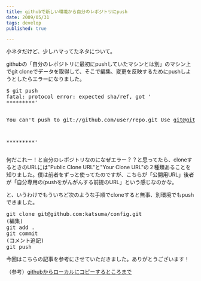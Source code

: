 ```yaml
---
title: githubで新しい環境から自分のレポジトリにpush
date: 2009/05/31
tags: develop
published: true

---
```


<p>小ネタだけど、少しハマってたネタについて。</p>

<p>githubの「自分のレポジトリに最初にpushしていたマシンとは別」のマシン上でgit cloneでデータを取得して、そこで編集、変更を反映するためにpushしようとしたらエラーになりました。</p>

<p><pre>
$ git push
fatal: protocol error: expected sha/ref, got '
*********'

You can't push to git://github.com/user/repo.git
Use git@github.com:user/repo.git

*********'
</pre></p>

<p>何だこれー！と自分のレポジトリなのになぜエラー？？と思ってたら、cloneするときのURLには"Public Clone URL"と"Your Clone URL"の２種類あることを知りました。僕は前者をずっと使ってたのですが、こちらが「公開用URL」後者が「自分専用の(pushをがんがんする前提のURL」という感じなのかな。</p>

<p>と、いうわけでもういちど次のような手順でcloneすると無事、別環境でもpushできました。
</p>

<p><pre>
git clone git@github.com:katsuma/config.git
(編集)
git add .
git commit
(コメント追記)
git push
</pre></p>

<p>今回はこちらの記事を参考にさせていただきました。ありがとうございます！</p>
<p>（参考）<a href="http://d.hatena.ne.jp/tenkoma/20080906/1220728367">githubからローカルにコピーするところまで</a></p>



